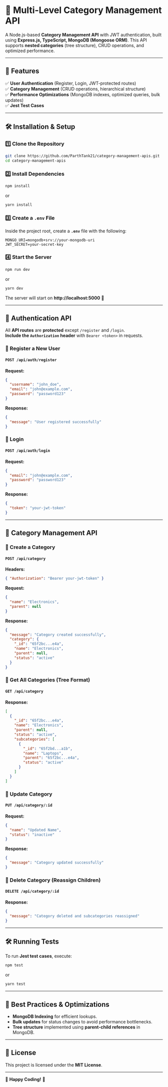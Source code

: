 # 📜 Multi-Level Category Management API

A Node.js-based **Category Management API** with JWT authentication, built using **Express.js, TypeScript, MongoDB (Mongoose ORM)**. This API supports **nested categories** (tree structure), CRUD operations, and optimized performance.  

---

## 🚀 Features
✅ **User Authentication** (Register, Login, JWT-protected routes)  
✅ **Category Management** (CRUD operations, hierarchical structure)  
✅ **Performance Optimizations** (MongoDB indexes, optimized queries, bulk updates)  
✅ **Jest Test Cases**  

---

## 🛠️ Installation & Setup

### 1️⃣ Clone the Repository
```sh
git clone https://github.com/ParthTank21/category-management-apis.git
cd category-management-apis
```

### 2️⃣ Install Dependencies
```sh
npm install
```
or  
```sh
yarn install
```

### 3️⃣ Create a `.env` File
Inside the project root, create a **`.env`** file with the following:  
```env
MONGO_URI=mongodb+srv://your-mongodb-uri
JWT_SECRET=your-secret-key
```

### 4️⃣ Start the Server
```sh
npm run dev
```
or  
```sh
yarn dev
```
The server will start on **http://localhost:5000** 🚀  

---

## 🔑 Authentication API
All **API routes** are **protected** except `/register` and `/login`.  
**Include the `Authorization` header** with `Bearer <token>` in requests.

### 📌 Register a New User
#### `POST /api/auth/register`
**Request:**
```json
{
  "username": "john_doe",
  "email": "john@example.com",
  "password": "password123"
}
```
**Response:**
```json
{
  "message": "User registered successfully"
}
```

### 📌 Login
#### `POST /api/auth/login`
**Request:**
```json
{
  "email": "john@example.com",
  "password": "password123"
}
```
**Response:**
```json
{
  "token": "your-jwt-token"
}
```

---

## 📂 Category Management API
### 📌 Create a Category
#### `POST /api/category`
**Headers:**
```json
{ "Authorization": "Bearer your-jwt-token" }
```
**Request:**
```json
{
  "name": "Electronics",
  "parent": null
}
```
**Response:**
```json
{
  "message": "Category created successfully",
  "category": {
    "_id": "65f2bc...e4a",
    "name": "Electronics",
    "parent": null,
    "status": "active"
  }
}
```

### 📌 Get All Categories (Tree Format)
#### `GET /api/category`
**Response:**
```json
[
  {
    "_id": "65f2bc...e4a",
    "name": "Electronics",
    "parent": null,
    "status": "active",
    "subcategories": [
      {
        "_id": "65f2bd...a1b",
        "name": "Laptops",
        "parent": "65f2bc...e4a",
        "status": "active"
      }
    ]
  }
]
```

### 📌 Update Category
#### `PUT /api/category/:id`
**Request:**
```json
{
  "name": "Updated Name",
  "status": "inactive"
}
```
**Response:**
```json
{
  "message": "Category updated successfully"
}
```

### 📌 Delete Category (Reassign Children)
#### `DELETE /api/category/:id`
**Response:**
```json
{
  "message": "Category deleted and subcategories reassigned"
}
```

---

## 🛠️ Running Tests
To run **Jest test cases**, execute:
```sh
npm test
```
or  
```sh
yarn test
```

---

## 🎯 Best Practices & Optimizations
- **MongoDB Indexing** for efficient lookups.  
- **Bulk updates** for status changes to avoid performance bottlenecks.  
- **Tree structure** implemented using **parent-child references** in MongoDB.  

---

## 📜 License
This project is licensed under the **MIT License**.  

---
🚀 **Happy Coding!** 🎉
